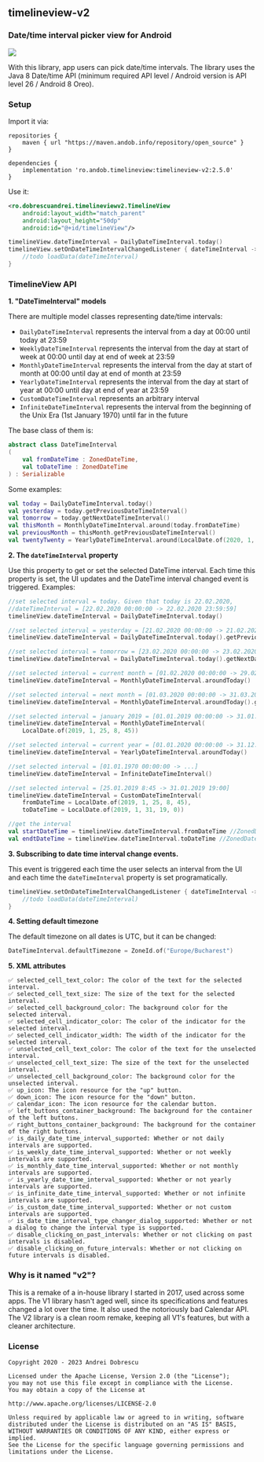 ## timelineview-v2

### Date/time interval picker view for Android

<img src="https://raw.githubusercontent.com/andob/timelineview-v2/master/DEMO.gif"/>

With this library, app users can pick date/time intervals. The library uses the Java 8 Date/time API (minimum required API level / Android version is API level 26 / Android 8 Oreo).

### Setup

Import it via:

```
repositories {
    maven { url "https://maven.andob.info/repository/open_source" }
}
```

```
dependencies {
    implementation 'ro.andob.timelineview:timelineview-v2:2.5.0'
}
```

Use it:

```xml
<ro.dobrescuandrei.timelineviewv2.TimelineView
	android:layout_width="match_parent"
	android:layout_height="50dp"
	android:id="@+id/timelineView"/>
```

```kotlin
timelineView.dateTimeInterval = DailyDateTimeInterval.today()
timelineView.setOnDateTimeIntervalChangedListener { dateTimeInterval ->
	//todo loadData(dateTimeInterval)
}
```

### TimelineView API

**1. "DateTimeInterval" models**

There are multiple model classes representing date/time intervals:

- ``DailyDateTimeInterval`` represents the interval from a day at 00:00 until today at 23:59
- ``WeeklyDateTimeInterval`` represents the interval from the day at start of week at 00:00 until day at end of week at 23:59
- ``MonthlyDateTimeInterval`` represents the interval from the day at start of month at 00:00 until day at end of month at 23:59
- ``YearlyDateTimeInterval`` represents the interval from the day at start of year at 00:00 until day at end of year at 23:59
- ``CustomDateTimeInterval`` represents an arbitrary interval
- ``InfiniteDateTimeInterval`` represents the interval from the beginning of the Unix Era (1st January 1970) until far in the future

The base class of them is:

```kotlin
abstract class DateTimeInterval
(
    val fromDateTime : ZonedDateTime,
    val toDateTime : ZonedDateTime
) : Serializable
```

Some examples:

```kotlin
val today = DailyDateTimeInterval.today()
val yesterday = today.getPreviousDateTimeInterval()
val tomorrow = today.getNextDateTimeInterval()
val thisMonth = MonthlyDateTimeInterval.around(today.fromDateTime)
val previousMonth = thisMonth.getPreviousDateTimeInterval()
val twentyTwenty = YearlyDateTimeInterval.around(LocalDate.of(2020, 1, 1))
```

**2. The ``dateTimeInterval`` property**

Use this property to get or set the selected DateTime interval. Each time this property is set, the UI updates and the DateTime interval changed event is triggered. Examples:

```kotlin
//set selected interval = today. Given that today is 22.02.2020,
//dateTimeInterval = [22.02.2020 00:00:00 -> 22.02.2020 23:59:59]
timelineView.dateTimeInterval = DailyDateTimeInterval.today()

//set selected interval = yesterday = [21.02.2020 00:00:00 -> 21.02.2020 23:59:59]
timelineView.dateTimeInterval = DailyDateTimeInterval.today().getPreviousDateTimeInterval()

//set selected interval = tomorrow = [23.02.2020 00:00:00 -> 23.02.2020 23:59:59]
timelineView.dateTimeInterval = DailyDateTimeInterval.today().getNextDateTimeInterval()

//set selected interval = current month = [01.02.2020 00:00:00 -> 29.02.2020 23:59:59]
timelineView.dateTimeInterval = MonthlyDateTimeInterval.aroundToday()

//set selected interval = next month = [01.03.2020 00:00:00 -> 31.03.2020 23:59:59]
timelineView.dateTimeInterval = MonthlyDateTimeInterval.aroundToday().getNextDateTimeInterval()

//set selected interval = january 2019 = [01.01.2019 00:00:00 -> 31.01.2019 23:59:59]
timelineView.dateTimeInterval = MonthlyDateTimeInterval(
    LocalDate.of(2019, 1, 25, 8, 45))

//set selected interval = current year = [01.01.2020 00:00:00 -> 31.12.2020 23:59:59]
timelineView.dateTimeInterval = YearlyDateTimeInterval.aroundToday()

//set selected interval = [01.01.1970 00:00:00 -> ...]
timelineView.dateTimeInterval = InfiniteDateTimeInterval()

//set selected interval = [25.01.2019 8:45 -> 31.01.2019 19:00]
timelineView.dateTimeInterval = CustomDateTimeInterval(
    fromDateTime = LocalDate.of(2019, 1, 25, 8, 45),
    toDateTime = LocalDate.of(2019, 1, 31, 19, 0))

//get the interval
val startDateTime = timelineView.dateTimeInterval.fromDateTime //ZonedDateTime
val endtDateTime = timelineView.dateTimeInterval.toDateTime //ZonedDateTime
```

**3. Subscribing to date time interval change events.**

This event is triggered each time the user selects an interval from the UI and each time the ``dateTimeInterval`` property is set programatically.

```kotlin
timelineView.setOnDateTimeIntervalChangedListener { dateTimeInterval ->
    //todo loadData(dateTimeInterval)
}
```

**4. Setting default timezone**

The default timezone on all dates is UTC, but it can be changed:

```kotlin
DateTimeInterval.defaultTimezone = ZoneId.of("Europe/Bucharest")
```

**5. XML attributes**

```
✅ selected_cell_text_color: The color of the text for the selected interval.
✅ selected_cell_text_size: The size of the text for the selected interval.
✅ selected_cell_background_color: The background color for the selected interval.
✅ selected_cell_indicator_color: The color of the indicator for the selected interval.
✅ selected_cell_indicator_width: The width of the indicator for the selected interval.
✅ unselected_cell_text_color: The color of the text for the unselected interval.
✅ unselected_cell_text_size: The size of the text for the unselected interval.
✅ unselected_cell_background_color: The background color for the unselected interval.
✅ up_icon: The icon resource for the "up" button.
✅ down_icon: The icon resource for the "down" button.
✅ calendar_icon: The icon resource for the calendar button.
✅ left_buttons_container_background: The background for the container of the left buttons.
✅ right_buttons_container_background: The background for the container of the right buttons.
✅ is_daily_date_time_interval_supported: Whether or not daily intervals are supported.
✅ is_weekly_date_time_interval_supported: Whether or not weekly intervals are supported.
✅ is_monthly_date_time_interval_supported: Whether or not monthly intervals are supported.
✅ is_yearly_date_time_interval_supported: Whether or not yearly intervals are supported.
✅ is_infinite_date_time_interval_supported: Whether or not infinite intervals are supported.
✅ is_custom_date_time_interval_supported: Whether or not custom intervals are supported.
✅ is_date_time_interval_type_changer_dialog_supported: Whether or not a dialog to change the interval type is supported.
✅ disable_clicking_on_past_intervals: Whether or not clicking on past intervals is disabled.
✅ disable_clicking_on_future_intervals: Whether or not clicking on future intervals is disabled.
```

### Why is it named "v2"?

This is a remake of a in-house library I started in 2017, used across some apps. The V1 library hasn't aged well, since its specifications and features changed a lot over the time. It also used the notoriously bad Calendar API. The V2 library is a clean room remake, keeping all V1's features, but with a cleaner architecture.

### License

```
Copyright 2020 - 2023 Andrei Dobrescu

Licensed under the Apache License, Version 2.0 (the "License");
you may not use this file except in compliance with the License.
You may obtain a copy of the License at

http://www.apache.org/licenses/LICENSE-2.0

Unless required by applicable law or agreed to in writing, software
distributed under the License is distributed on an "AS IS" BASIS,
WITHOUT WARRANTIES OR CONDITIONS OF ANY KIND, either express or implied.
See the License for the specific language governing permissions and
limitations under the License.
```

